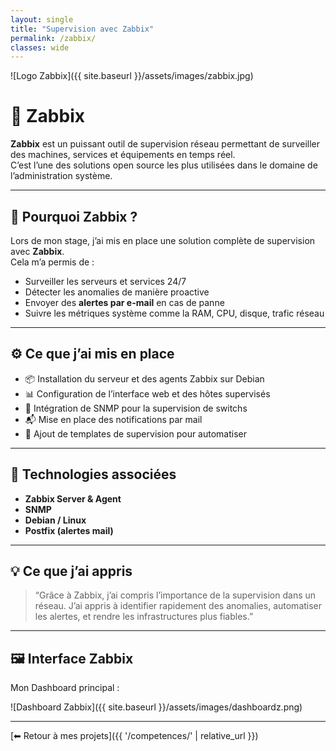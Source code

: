 ```yaml
---
layout: single
title: "Supervision avec Zabbix"
permalink: /zabbix/
classes: wide
---
```

![Logo Zabbix]({{ site.baseurl }}/assets/images/zabbix.jpg)

# 📡 Zabbix

**Zabbix** est un puissant outil de supervision réseau permettant de surveiller des machines, services et équipements en temps réel.  
C’est l’une des solutions open source les plus utilisées dans le domaine de l’administration système.

---

## 🧠 Pourquoi Zabbix ?

Lors de mon stage, j’ai mis en place une solution complète de supervision avec **Zabbix**.  
Cela m’a permis de :

- Surveiller les serveurs et services 24/7
- Détecter les anomalies de manière proactive
- Envoyer des **alertes par e-mail** en cas de panne
- Suivre les métriques système comme la RAM, CPU, disque, trafic réseau

---

## ⚙️ Ce que j’ai mis en place

- 📦 Installation du serveur et des agents Zabbix sur Debian
- 📊 Configuration de l’interface web et des hôtes supervisés
- 📡 Intégration de SNMP pour la supervision de switchs
- 📬 Mise en place des notifications par mail
- 📁 Ajout de templates de supervision pour automatiser

---

## 🧩 Technologies associées

- **Zabbix Server & Agent**
- **SNMP**
- **Debian / Linux**
- **Postfix (alertes mail)**

---

## 💡 Ce que j’ai appris

> “Grâce à Zabbix, j’ai compris l’importance de la supervision dans un réseau. J’ai appris à identifier rapidement des anomalies, automatiser les alertes, et rendre les infrastructures plus fiables.”

---

## 🖼️ Interface Zabbix

Mon Dashboard principal :

![Dashboard Zabbix]({{ site.baseurl }}/assets/images/dashboardz.png)

---

[⬅ Retour à mes projets]({{ '/competences/' | relative_url }})
